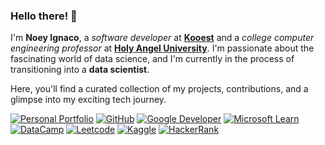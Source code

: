### Hello there! 👋 

I'm **Noey Ignaco**, a _software developer_ at **[Kooest](https://kooest.com/)** and a _college computer engineering professor_ at **[Holy Angel University](https://www.hau.edu.ph/)**. I'm passionate about the fascinating world of data science, and I'm currently in the process of transitioning into a **data scientist**. 

Here, you'll find a curated collection of my projects, contributions, and a glimpse into my exciting tech journey.

[![Personal Portfolio](https://img.shields.io/badge/Personal%20Portfolio-7420EB?style=flat-square&logo=safari&logoColor=E4E715)](https://noeyislearning.dev)
[![GitHub](https://img.shields.io/badge/GitHub-7420EB?style=flat-square&logo=github&logoColor=E4E715)](https://github.com/noeyislearning)
[![Google Developer](https://img.shields.io/badge/Google_Developer-7420EB?style=flat-square&logo=Google-chrome&logoColor=E4E715)](https://g.dev/noeyislearning)
[![Microsoft Learn](https://img.shields.io/badge/Microsoft_Learn-7420EB?style=flat-square&logo=microsoft&logoColor=E4E715)](https://learn.microsoft.com/en-us/users/noeyislearning)
[![DataCamp](https://img.shields.io/badge/DataCamp-7420EB?style=flat-square&logo=datacamp&logoColor=E4E715)](https://www.datacamp.com/portfolio/noeyislearning)
[![Leetcode](https://img.shields.io/badge/leetcode-7420EB?style=flat-square&logo=leetcode&logoColor=E4E715)](https://leetcode.com/noeyislearning)
[![Kaggle](https://img.shields.io/badge/Kaggle-7420EB?style=flat-square&logo=kaggle&logoColor=E4E715)](https://www.kaggle.com/noeyislearning)
[![HackerRank](https://img.shields.io/badge/HackerRank-7420EB?style=flat-square&logo=hackerrank&logoColor=E4E715)](https://www.hackerrank.com/noeyislearning)

